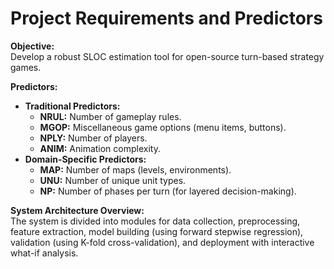 # Project Requirements and Predictors

**Objective:**  
Develop a robust SLOC estimation tool for open-source turn-based strategy games.

**Predictors:**  
- **Traditional Predictors:**  
  - **NRUL:** Number of gameplay rules.
  - **MGOP:** Miscellaneous game options (menu items, buttons).
  - **NPLY:** Number of players.
  - **ANIM:** Animation complexity.
- **Domain-Specific Predictors:**  
  - **MAP:** Number of maps (levels, environments).
  - **UNU:** Number of unique unit types.
  - **NP:** Number of phases per turn (for layered decision-making).

**System Architecture Overview:**  
The system is divided into modules for data collection, preprocessing, feature extraction, model building (using forward stepwise regression), validation (using K-fold cross-validation), and deployment with interactive what-if analysis.
